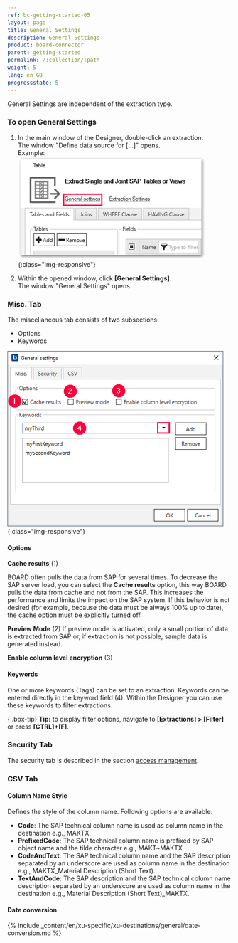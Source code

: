 ```yaml
---
ref: bc-getting-started-05
layout: page
title: General Settings
description: General Settings
product: board-connector
parent: getting-started
permalink: /:collection/:path
weight: 5
lang: en_GB
progressstate: 5
---	
```

General Settings are independent of the extraction type.

### To open General Settings
1. In the main window of the Designer, double-click an extraction.<br>
The window "Define data source for [...]" opens.<br>
Example:
![General-Settings](/img/content/General-Settings_designer.png){:class="img-responsive"}

2. Within the opened window, click **[General Settings]**.<br>
The window "General Settings" opens.


### Misc. Tab
The miscellaneous tab consists of two subsections:
- Options
- Keywords

![General-Settings](/img/content/General-Settings.png){:class="img-responsive"}

#### Options
**Cache results** (1)


BOARD often pulls the data from SAP for several times. To decrease the SAP server load, you can select the **Cache results** option, this way BOARD pulls the data from cache and not from the SAP.
This increases the performance and limits the impact on the SAP system. If this behavior is not desired (for example, because the data must be always 100% up to date), the cache option must be explicitly turned off.

**Preview Mode** (2)
If preview mode is activated, only a small portion of data is extracted from SAP or, if extraction is not possible, sample data is generated instead.

**Enable column level encryption** (3)


#### Keywords
One or more keywords (Tags) can be set to an extraction. 
Keywords can be entered directly in the keyword field (4).
Within the Designer you can use these keywords to filter  extractions. 

{:.box-tip}
**Tip:** to display filter options, navigate to **[Extractions] > [Filter]** or press **[CTRL]+[F]**.
 
### Security Tab
The security tab is described in the section [access management](https://help.theobald-software.com/en/board-connector/security/access-management).

### CSV Tab

#### Column Name Style

Defines the style of the column name. Following options are available: 

- **Code**: The SAP technical column name is used as column name in the destination e.g., MAKTX.<br>
- **PrefixedCode**: The SAP technical column name is prefixed by SAP object name and the tilde character e.g., MAKT~MAKTX
- **CodeAndText**: The SAP technical column name and the SAP description separated by an underscore are used as column name in the destination e.g., MAKTX_Material Description (Short Text).<br>
- **TextAndCode**: The SAP description and the SAP technical column name description separated by an underscore are used as column name in the destination e.g., Material Description (Short Text)_MAKTX.

#### Date conversion
{% include _content/en/xu-specific/xu-destinations/general/date-conversion.md %}